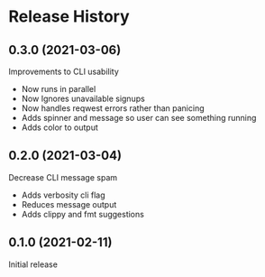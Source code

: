 # Release History

## 0.3.0 (2021-03-06)
Improvements to CLI usability

- Now runs in parallel
- Now Ignores unavailable signups
- Now handles reqwest errors rather than panicing
- Adds spinner and message so user can see something running
- Adds color to output


## 0.2.0 (2021-03-04)
Decrease CLI message spam

- Adds verbosity cli flag
- Reduces message output
- Adds clippy and fmt suggestions


## 0.1.0 (2021-02-11)
Initial release